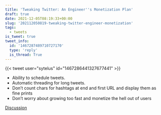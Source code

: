 ```yaml
---
title: 'Tweaking Twitter: An Engineer''s Monetization Plan'
draft: true
date: 2021-12-05T08:19:33+00:00
slug: '202112050819-tweaking-twitter-engineer-monetization'
tags:
  - tweets
is_tweet: true
tweet_info:
  id: '1467287489710727170'
  type: 'reply'
  is_thread: True
---
```




{{< tweet user="sytelus" id="1467286441327677441" >}}

- Ability to schedule tweets.
- Automatic threading for long tweets.
- Don’t count chars for hashtags at end and first URL and display them as fine prints
- Don’t worry about growing too fast and monetize the hell out of users

[Discussion](https://x.com/sytelus/status/1467287489710727170)
